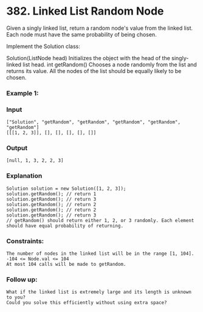 # 382. Linked List Random Node

Given a singly linked list, return a random node's value from the linked list. Each node must have the same probability of being chosen.

Implement the Solution class:

Solution(ListNode head) Initializes the object with the head of the singly-linked list head.
int getRandom() Chooses a node randomly from the list and returns its value. All the nodes of the list should be equally likely to be chosen.
 

### Example 1:


### Input
```
["Solution", "getRandom", "getRandom", "getRandom", "getRandom", "getRandom"]
[[[1, 2, 3]], [], [], [], [], []]
```
### Output
```
[null, 1, 3, 2, 2, 3]
```
### Explanation
```
Solution solution = new Solution([1, 2, 3]);
solution.getRandom(); // return 1
solution.getRandom(); // return 3
solution.getRandom(); // return 2
solution.getRandom(); // return 2
solution.getRandom(); // return 3
// getRandom() should return either 1, 2, or 3 randomly. Each element should have equal probability of returning.
 ```

### Constraints:
```
The number of nodes in the linked list will be in the range [1, 104].
-104 <= Node.val <= 104
At most 104 calls will be made to getRandom.
```

### Follow up:
```
What if the linked list is extremely large and its length is unknown to you?
Could you solve this efficiently without using extra space?
```

